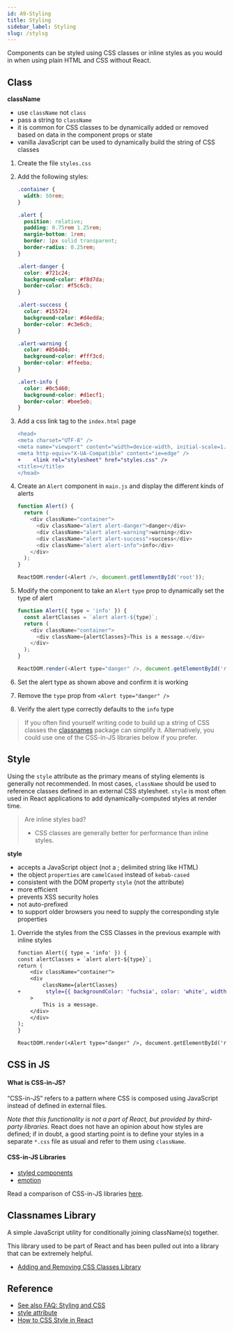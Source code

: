 ```yaml
---
id: A9-Styling
title: Styling
sidebar_label: Styling
slug: /stylsg
---
```


Components can be styled using CSS classes or inline styles as you would in when using plain HTML and CSS without React.

## Class

**className**

- use `className` not `class`
- pass a string to `className`
- it is common for CSS classes to be dynamically added or removed based on data in the component props or state
- vanilla JavaScript can be used to dynamically build the string of CSS classes

1. Create the file `styles.css`
2. Add the following styles:

   ```css
   .container {
     width: 50rem;
   }

   .alert {
     position: relative;
     padding: 0.75rem 1.25rem;
     margin-bottom: 1rem;
     border: 1px solid transparent;
     border-radius: 0.25rem;
   }

   .alert-danger {
     color: #721c24;
     background-color: #f8d7da;
     border-color: #f5c6cb;
   }

   .alert-success {
     color: #155724;
     background-color: #d4edda;
     border-color: #c3e6cb;
   }

   .alert-warning {
     color: #856404;
     background-color: #fff3cd;
     border-color: #ffeeba;
   }

   .alert-info {
     color: #0c5460;
     background-color: #d1ecf1;
     border-color: #bee5eb;
   }
   ```

3) Add a css link tag to the `index.html` page

   ```diff
   <head>
   <meta charset="UTF-8" />
   <meta name="viewport" content="width=device-width, initial-scale=1.0" />
   <meta http-equiv="X-UA-Compatible" content="ie=edge" />
   +    <link rel="stylesheet" href="styles.css" />
   <title></title>
   </head>
   ```

4. Create an `Alert` component in `main.js` and display the different kinds of alerts

   ```js
   function Alert() {
     return (
       <div className="container">
         <div className="alert alert-danger">danger</div>
         <div className="alert alert-warning">warning</div>
         <div className="alert alert-success">success</div>
         <div className="alert alert-info">info</div>
       </div>
     );
   }

   ReactDOM.render(<Alert />, document.getElementById('root'));
   ```

5. Modify the component to take an `Alert` `type` prop to dynamically set the type of alert

   ```js
   function Alert({ type = 'info' }) {
     const alertClasses = `alert alert-${type}`;
     return (
       <div className="container">
         <div className={alertClasses}>This is a message.</div>
       </div>
     );
   }

   ReactDOM.render(<Alert type="danger" />, document.getElementById('root'));
   ```

6. Set the alert type as shown above and confirm it is working
7. Remove the `type` prop from `<Alert type="danger" />`
8. Verify the alert type correctly defaults to the `info` type

> If you often find yourself writing code to build up a string of CSS classes the [classnames](https://www.npmjs.com/package/classnames#usage-with-reactjs) package can simplify it. Alternatively, you could use one of the CSS-in-JS libraries below if you prefer.

## Style

Using the `style` attribute as the primary means of styling elements is generally not recommended. In most cases, `className` should be used to reference classes defined in an external CSS stylesheet. `style` is most often used in React applications to add dynamically-computed styles at render time.

> Are inline styles bad?
>
> - CSS classes are generally better for performance than inline styles.

**style**

- accepts a JavaScript object (not a ; delimited string like HTML)
- the object `properties` are `camelCased` instead of `kebab-cased`
- consistent with the DOM property `style` (not the attribute)
- more efficient
- prevents XSS security holes
- not auto-prefixed
- to support older browsers you need to supply the corresponding style properties

1. Override the styles from the CSS Classes in the previous example with inline styles

   ```diff
   function Alert({ type = 'info' }) {
   const alertClasses = `alert alert-${type}`;
   return (
       <div className="container">
       <div
           className={alertClasses}
   +        style={{ backgroundColor: 'fuchsia', color: 'white', width: 50 }}
       >
           This is a message.
       </div>
       </div>
   );
   }

   ReactDOM.render(<Alert type="danger" />, document.getElementById('root'));
   ```

## CSS in JS

#### What is CSS-in-JS?

“CSS-in-JS” refers to a pattern where CSS is composed using JavaScript instead of defined in external files.

_Note that this functionality is not a part of React, but provided by third-party libraries._ React does not have an opinion about how styles are defined; if in doubt, a good starting point is to define your styles in a separate `*.css` file as usual and refer to them using `className`.

#### CSS-in-JS Libraries

- [styled components](https://www.styled-components.com/)
- [emotion](https://emotion.sh)

Read a comparison of CSS-in-JS libraries [here](https://github.com/MicheleBertoli/css-in-js).

## Classnames Library

A simple JavaScript utility for conditionally joining className(s) together.

This library used to be part of React and has been pulled out into a library that can be extremely helpful.

- [Adding and Removing CSS Classes Library](https://www.npmjs.com/package/classnames#usage-with-reactjs)

## Reference

- [See also FAQ: Styling and CSS](https://reactjs.org/docs/faq-styling.html)
- [style attribute](https://reactjs.org/docs/dom-elements.html#style)
- [How to CSS Style in React](https://www.robinwieruch.de/react-css-styling)
